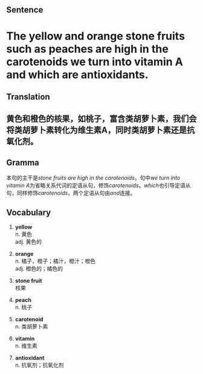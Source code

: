## Sentence

<h1>The yellow and orange stone fruits such as peaches are high in the carotenoids we turn into vitamin A and which are antioxidants.</h1>

## Translation

<h2>黄色和橙色的核果，如桃子，富含类胡萝卜素，我们会将类胡萝卜素转化为维生素A，同时类胡萝卜素还是抗氧化剂。</h2>

## Gramma     

本句的主干是*stone fruits are high in the carotenoids*。句中*we turn into vitamin A*为省略关系代词的定语从句，修饰*carotenoids*。*which*也引导定语从句，同样修饰*carotenoids*，两个定语从句由*and*连接。      


## Vocabulary   

1. **yellow**     
n. 黄色        
adj. 黄色的        

2. **orange**       
n. 橘子，橙子；橘汁，橙汁；橙色        
adj. 橙色的；橘色的       

3. **stone fruit**        
核果       

4. **peach**      
n. 桃子       

5. **carotenoid**       
n. 类胡萝卜素        

6. **vitamin**       
n. 维生素        

7. **antioxidant**       
n. 抗氧剂；抗氧化剂        






